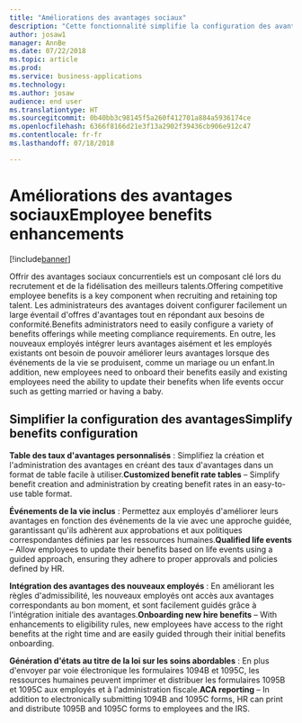 ```yaml
---
title: "Améliorations des avantages sociaux"
description: "Cette fonctionnalité simplifie la configuration des avantages pour les administrateurs des avantages."
author: josaw1
manager: AnnBe
ms.date: 07/22/2018
ms.topic: article
ms.prod: 
ms.service: business-applications
ms.technology: 
ms.author: josaw
audience: end user
ms.translationtype: HT
ms.sourcegitcommit: 0b40bb3c98145f5a260f412701a884a5936174ce
ms.openlocfilehash: 6366f8166d21e3f13a2902f39436cb906e912c47
ms.contentlocale: fr-fr
ms.lasthandoff: 07/18/2018

---
```


# <a name="employee-benefits-enhancements"></a><span data-ttu-id="c8718-103">Améliorations des avantages sociaux</span><span class="sxs-lookup"><span data-stu-id="c8718-103">Employee benefits enhancements</span></span>

[!include[banner](../../includes/banner.md)]

<span data-ttu-id="c8718-104">Offrir des avantages sociaux concurrentiels est un composant clé lors du recrutement et de la fidélisation des meilleurs talents.</span><span class="sxs-lookup"><span data-stu-id="c8718-104">Offering competitive employee benefits is a key component when recruiting and retaining top talent.</span></span> <span data-ttu-id="c8718-105">Les administrateurs des avantages doivent configurer facilement un large éventail d'offres d'avantages tout en répondant aux besoins de conformité.</span><span class="sxs-lookup"><span data-stu-id="c8718-105">Benefits administrators need to easily configure a variety of benefits offerings while meeting compliance requirements.</span></span> <span data-ttu-id="c8718-106">En outre, les nouveaux employés intégrer leurs avantages aisément et les employés existants ont besoin de pouvoir améliorer leurs avantages lorsque des événements de la vie se produisent, comme un mariage ou un enfant.</span><span class="sxs-lookup"><span data-stu-id="c8718-106">In addition, new employees need to onboard their benefits easily and existing employees need the ability to update their benefits when life events occur such as getting married or having a baby.</span></span>

## <a name="simplify-benefits-configuration"></a><span data-ttu-id="c8718-107">Simplifier la configuration des avantages</span><span class="sxs-lookup"><span data-stu-id="c8718-107">Simplify benefits configuration</span></span>

<span data-ttu-id="c8718-108">**Table des taux d'avantages personnalisés** : Simplifiez la création et l'administration des avantages en créant des taux d'avantages dans un format de table facile à utiliser.</span><span class="sxs-lookup"><span data-stu-id="c8718-108">**Customized benefit rate tables** – Simplify benefit creation and administration by creating benefit rates in an easy-to-use table format.</span></span>

<span data-ttu-id="c8718-109">**Événements de la vie inclus** : Permettez aux employés d'améliorer leurs avantages en fonction des événements de la vie avec une approche guidée, garantissant qu'ils adhèrent aux approbations et aux politiques correspondantes définies par les ressources humaines.</span><span class="sxs-lookup"><span data-stu-id="c8718-109">**Qualified life events** – Allow employees to update their benefits based on life events using a guided approach, ensuring they adhere to proper approvals and policies defined by HR.</span></span>

<span data-ttu-id="c8718-110">**Intégration des avantages des nouveaux employés** : En améliorant les règles d'admissibilité, les nouveaux employés ont accès aux avantages correspondants au bon moment, et sont facilement guidés grâce à l'intégration initiale des avantages.</span><span class="sxs-lookup"><span data-stu-id="c8718-110">**Onboarding new hire benefits** – With enhancements to eligibility rules, new employees have access to the right benefits at the right time and are easily guided through their initial benefits onboarding.</span></span>

<span data-ttu-id="c8718-111">**Génération d'états au titre de la loi sur les soins abordables** : En plus d'envoyer par voie électronique les formulaires 1094B et 1095C, les ressources humaines peuvent imprimer et distribuer les formulaires 1095B et 1095C aux employés et à l'administration fiscale.</span><span class="sxs-lookup"><span data-stu-id="c8718-111">**ACA reporting** – In addition to electronically submitting 1094B and 1095C forms, HR can print and distribute 1095B and 1095C forms to employees and the IRS.</span></span>

<!--
### Who uses this feature
These features are intended for benefits administrators and employees.
## Status
### Development status
In development
-->

